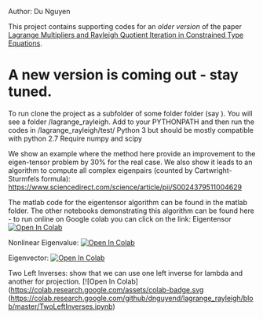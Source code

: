 Author: Du Nguyen

This project contains supporting codes for an *older version* of the paper [Lagrange Multipliers and Rayleigh Quotient Iteration in Constrained Type Equations](https://github.com/dnguyend/lagrange_rayleigh/blob/master/docs/LagrangeRayleigh.pdf).

# A new version is coming out - stay tuned.

To run clone the project as a subfolder of some folder folder (say <parent>). You will see a folder <parent>/lagrange_rayleigh. Add <parent> to your PYTHONPATH and then run the codes in <parent>/lagrange_rayleigh/test/
Python 3 but should be mostly compatible with python 2.7 Require numpy and scipy

We show an example where the method here provide an improvement to the eigen-tensor problem by 30% for the real case.
We also show it leads to an algorithm to compute all complex eigenpairs (counted by Cartwright-Sturmfels formula):
https://www.sciencedirect.com/science/article/pii/S0024379511004629

The matlab code for the eigentensor algorithm can be found in the matlab folder.
The other notebooks demonstrating this algorithm can be found here - to run online on Google colab you can click on the link:
Eigentensor
[![Open In Colab](https://colab.research.google.com/assets/colab-badge.svg)](https://colab.research.google.com/github/dnguyend/lagrange_rayleigh/blob/master/EigenTensor.ipynb)

Nonlinear Eigenvalue:
[![Open In Colab](https://colab.research.google.com/assets/colab-badge.svg)](https://colab.research.google.com/github/dnguyend/lagrange_rayleigh/blob/master/NonLinearEigen.ipynb)

Eigenvector:
[![Open In Colab](https://colab.research.google.com/assets/colab-badge.svg)](https://colab.research.google.com/github/dnguyend/lagrange_rayleigh/blob/master/Eigen.ipynb)

Two Left Inverses: show that we can use one left inverse for lambda and another for projection.
[![Open In Colab](https://colab.research.google.com/assets/colab-badge.svg
(https://colab.research.google.com/github/dnguyend/lagrange_rayleigh/blob/master/TwoLeftInverses.ipynb)
